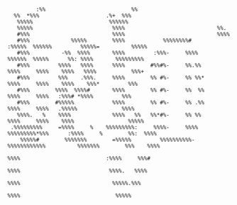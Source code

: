 

                                                                                                                        
                                                                                                                        
                                                                                                                        
             :%%                           %%                                                                           
      %%  *%%%                     .%+  %%%                                                                             
       %%%%%                        %%%%%%                                                                              
       %%%%%                         %%%%                             %%.                                               
       #%%%                          %%%%                             %%%%                                              
       #%%%             %%%%%        %%%%            %%%%%%%%#        :%%%%%  %%%%%%         %%%%%=          %%%%%      
       #%%%          -%%  %%%%       %%%%         :%%%-     %%%%        %%%%%%  %%%%%      %%: %%%%       %%%%%%%%%     
       #%%%         %%%%   %%%%      %%%%        #%%#%-     %%.%%       %%%%     %%%%    %%%%   %%%%           %%%+     
       #%%%         %%%    .%%%.     %%%%        %% #%-     %% %%*      %%%%     %%%%    %%%%    %%%*         %%%       
       #%%%        %%%%  %%%%#       %%%%        %% #%-     %%  %%      %%%%     %%%%   :%%%# *%%%%         %%%         
       #%%%        #%%%%%            %%%%        %% #%-     %% .%%      %%%%     %%%%   .%%%%%              %%%%        
       %%%%.   %    %%%%             %%%%   %%   %%*#%-     %% %%       %%%%     %%%%    %%%%                 %%%%%     
     .%%%%%%%%%     =%%%%     %    %%%%%%%%%:     %%%%-     %%%%      %%%%%%%%%*%%%      :%%%%     %        %%:  %%%%   
        %%%%%#        %%%%%%%        =%%%%%         %%%%%%%%%%-      %%%%%%%%%%%%          %%%%%%%        %%%    %%%%   
                                                                        %%%%                           :%%%%     %%%#   
                                                                        %%%%                            %%%%.   %%%%    
                                                                        %%%%                             %%%%%.%%%      
                                                                        %%%%                              %%%%%         
                                                                                                                        
                                                                                                                        



<!--
**lelopez-io/lelopez-io** is a ✨ _special_ ✨ repository because its `README.md` (this file) appears on your GitHub profile.

Here are some ideas to get you started:

- 🔭 I’m currently working on ...
- 🌱 I’m currently learning ...
- 👯 I’m looking to collaborate on ...
- 🤔 I’m looking for help with ...
- 💬 Ask me about ...
- 📫 How to reach me: ...
- 😄 Pronouns: ...
- ⚡ Fun fact: ...
-->
